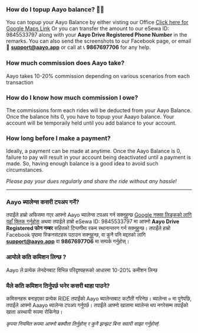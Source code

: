 ### How do I topup Aayo balance? 🙋‍♂️
You can topup your Aayo Balance by either visting our Office [Click here for Google Maps Link](https://goo.gl/maps/WaqEa8KXgsbfAhry9)
Or you can transfer the amount to our eSewa ID: 9845533797 along with your **Aayo Drive Registered Phone Number** in the remarks. You can also send the screenshots to our Facebook page, or email 📧 **support@aayo.app** or call at 📞 **9867697706** for any help. 

### How much commission does Aayo take?
Aayo takes 10-20% commission depending on various scenarios from each transaction

### How do I know how much commission I owe?
The commissions form each rides will be deducted from your Aayo Balance. Once the balance hits 0, you have to topup your Aaayo balance. Your account will be temporaily held until you add balance to your account.

### How long before I make a payment?
Ideally, a payment can be made at anytime. Once the Aayo Balance is 0, failure to pay will result in your account being deactivated until a payment is made. So, having enough balance is a good idea to avoid such circumstances.

*Please pay your dues regularly and share the ride without any hassle!*

<hr>

### Aayo ब्यालेन्स कसरी टपअप गर्ने?
तपाईंले हाम्रो अफिसमा गएर आफ्नो Aayo ब्यालेन्स टपअप गर्न सक्नुहुन्छ [Google नक्सा लिङ्कको लागि यहाँ क्लिक गर्नुहोस्](https://goo.gl/maps/WaqEa8KXgsbfAhry9)
अथवा तपाईले हाम्रो eSewa ID: 9845533797 मा आफ्नो **Aayo Drive Registered फोन नम्बर** सहितको टिप्पणीमा रकम स्थानान्तरण गर्न सक्नुहुन्छ। तपाईंले हाम्रो Facebook पृष्ठमा स्क्रिनसटहरू पठाउन सक्नुहुन्छ, वा कुनै पनि मद्दतको लागि **support@aayo.app** वा **9867697706** मा सम्पर्क गर्नुहोस्।

### आयोले कति कमिशन लिन्छ ?
Aayo ले प्रत्येक लेनदेनबाट विभिन्न परिदृश्यहरूको आधारमा 10-20% कमीशन लिन्छ

### मैले कति कमिशन तिर्नुपर्छ भनेर कसरी थाहा पाउने?
कमिसनहरू बनाइएका प्रत्येक RIDE तपाईंको Aayo ब्यालेन्सबाट कटौती गरिनेछ। ब्यालेन्स ० मा पुगेपछि, तपाईंले आफ्नो Aaayo ब्यालेन्स टपअप गर्नुपर्छ। तपाईंले आफ्नो खातामा ब्यालेन्स थप नगरेसम्म तपाईंको खाता अस्थायी रूपमा रोकिनेछ।


*कृपया नियमित रूपमा आफ्नो बक्यौता तिर्नुहोस् र कुनै झन्झट बिना सवारी साझा गर्नुहोस्!*